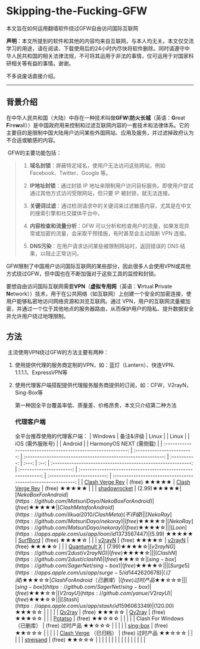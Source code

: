 # Skipping-the-Fucking-GFW
本文旨在如何运用翻墙软件绕过GFW自由访问国际互联网

**声明**：本文所提到的软件和其他的内容均来自互联网，与本人均无关。本文仅交流学习的用途，请在阅读、下载使用后的24小时内尽快将软件删除。同时请遵守中华人民共和国的相关法律法规，不可将其运用于非法的事情，仅可运用于对国家科研相关等有益的事情。谢谢。

不多说废话直接介绍。

---

## 背景介绍

​	在中华人民共和国（大陆）中存在一种技术叫做**GFW**(**防火长城**（英语：**G**reat **F**ire**w**all））是中国政府用来控制和过滤互联网内容的一套技术和法律体系。它的主要目的是限制中国大陆用户访问某些外国网站、应用及服务，并过滤掉政府认为不合适或敏感的内容。

​	GFW的主要功能包括：

> 1. **域名封锁**：屏蔽特定域名，使用户无法访问这些网站，例如 Facebook、Twitter、Google 等。
>
> 2. **IP地址封锁**：通过封锁 IP 地址来限制用户访问目标服务。即使用户尝试通过其他方式访问受限网站，但只要 IP 被封锁，就无法连接。
>
> 3. **关键词过滤**：通过检测请求中的关键词来过滤敏感内容，尤其是在中文的搜索引擎和社交媒体平台中。
>
> 4. **内容检查和流量分析**：GFW 可以分析和检查用户的流量，如果发现异常或加密的流量，会采取干预措施，有时甚至会主动阻断 VPN 连接。
>
> 5. **DNS污染**：在用户请求访问某些被限制网站时，返回错误的 DNS 结果，以阻止正常访问。

​	GFW限制了中国用户访问国际互联网的某些部分，因此很多人会使用VPN或其他方式绕过GFW，但中国也在不断加强对于这些工具的监控和封锁。

​	要想自由访问国际互联网需要**VPN**（**虚拟专用网**（英语：**V**irtual **P**rivate **N**etwork））技术，用于在公共网络（如互联网）上创建一个安全的加密连接，使用户能够私密地访问网络资源和浏览互联网。通过 VPN，用户的互联网流量被加密，并通过一个位于其他地点的服务器路由，从而保护用户的隐私、提升数据安全并允许用户绕过地理限制。

## 方法

​	主流使用VPN绕过GFW的方法主要有两种：

1. 使用提供代理的服务商定制的VPN，如：蓝灯（Lantern）、快连VPN、1.1.1.1、ExpressVPN等

2. 使用代理客户端搭配提供代理服务服务商提供的订阅，如：CFW，V2rayN，Sing-Box等

   第一种因全平台覆盖率低、质量差、价格昂贵，本文只介绍第二种方法

   ### 代理客户端

   全平台推荐使用的代理客户端：
   |                           Windows                            |         备注&评级          |                            Linux                             |              | Linux |      |                       iOS (需外服账号)                       |                          |                           Android                            |                            |                   HarmonyOS NEXT (需侧载)                    |
   | :----------------------------------------------------------: | :------------------------: | :----------------------------------------------------------: | :----------: | :---: | :--: | :----------------------------------------------------------: | :----------------------: | :----------------------------------------------------------: | :------------------------: | :----------------------------------------------------------: |
   | [Clash Verge Rev](https://github.com/clash-verge-rev/clash-verge-rev) |        (free) ★★★★★        | [Clash Verge Rev](https://github.com/clash-verge-rev/clash-verge-rev) | (free) ★★★★★ |       |      | [shadowrocket](https://apps.apple.com/us/app/shadowrocket/id932747118) | ($2.99)           ★★★★★  | [NekoBox For Android](https://github.com/MatsuriDayo/NekoBoxForAndroid) |        (free) ★★★★★        | [Clash Meta for Android](https://github.com/likuai2010/ClashMeta) (不评级) |
   |      [NekoRay](https://github.com/MatsuriDayo/nekoray)       |        (free) ★★★★☆        |      [NekoRay](https://github.com/MatsuriDayo/nekoray)       | (free) ★★★★☆ |       |      |   [Loon](https://apps.apple.com/us/app/loon/id1373567447)    | ($5.99)           ★★★★★  |    [SurfBord](https://github.com/getsurfboard/surfboard)     |        (free) ★★★★☆        |                                                              |
   |          [v2rayN](https://github.com/2dust/v2rayN)           |        (free) ★★★★☆        |          [v2rayN](https://github.com/2dust/v2rayN)           | (free) ★★★★☆ |       |      | [Quantumult X](https://apps.apple.com/us/app/quantumult-x/id1443988620) | ($7.99)            ★★★★☆ |         [v2rayNG](https://github.com/2dust/v2rayNG)          |        (free) ★★★★☆        |                                                              |
   |          [ClashN](https://github.com/2dust/clashN)           |        (free) ★★★☆☆        |       [sing-box](https://github.com/SagerNet/sing-box)       | (free) ★★★★☆ |       |      | [Surge 5](https://apps.apple.com/us/app/surge-5/id1442620678) |       (订阅) ★★★☆☆       |                 Clash For Android（已删库）                  | (free)      过时产品 ★★☆☆☆ |                                                              |
   |       [sing-box](https://github.com/SagerNet/sing-box)       |        (free) ★★★☆☆        |          [V2rayU](https://github.com/yanue/V2rayU)           | (free) ★★★☆☆ |       |      |  [Stash](https://apps.apple.com/us/app/stash/id1596063349)   |     ($120.00) ★★★☆☆      |                                                              |                            |                                                              |
   |          [Qv2ray](https://github.com/Qv2ray/Qv2ray)          |        (free) ★★★☆☆        |          [Qv2ray](https://github.com/Qv2ray/Qv2ray)          | (free) ★★★☆☆ |       |      | [Potatso](https://apps.apple.com/us/app/potatso/id1239860606) |     (free)    ★★☆☆☆      |                                                              |                            |                                                              |
   |                 Clash For Windows（已删库）                  | (free)      过时产品 ★★☆☆☆ |                                                              |              |       |      | [sing-box](https://apps.apple.com/us/app/sing-box-vt/id6673731168) |      (free)  ★★☆☆☆       |                                                              |                            |                                                              |
   | [Clash Verge](https://github.com/zzzgydi/clash-verge) （已归档） | (free)      过时产品 ★★☆☆☆ |                                                              |              |       |      | [streisand](https://apps.apple.com/us/app/streisand/id6450534064) |       (free) ★★☆☆☆       |                                                              |                            |                                                              |
   |                                                              |                            |                                                              |              |       |      |                                                              |                          |                                                              |                            |                                                              |
